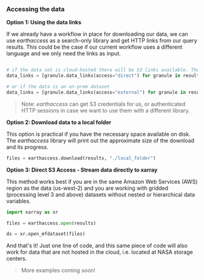### **Accessing the data**

**Option 1: Using the data links**

If we already have a workflow in place for downloading our data, we can use *earthaccess* as a search-only library and get HTTP links from our query results. This could be the case if our current workflow uses a different language and we only need the links as input.

```python

# if the data set is cloud-hosted there will be S3 links available. The access parameter accepts "direct" or "external". Direct access is only possible if you are in the us-west-2 region in the cloud.
data_links = [granule.data_links(access="direct") for granule in results]

# or if the data is an on-prem dataset
data_links = [granule.data_links(access="external") for granule in results]

```

> Note: *earthaccess* can get S3 credentials for us, or authenticated HTTP sessions in case we want to use them with a different library.

**Option 2: Download data to a local folder**

This option is practical if you have the necessary space available on disk. The *earthaccess* library will print out the approximate size of the download and its progress.
```python
files = earthaccess.download(results, "./local_folder")

```

**Option 3: Direct S3 Access - Stream data directly to xarray**

This method works best if you are in the same Amazon Web Services (AWS) region as the data (us-west-2) and you are working with gridded (processing level 3 and above) datasets without nested or hierarchical data variables.

```python
import xarray as xr

files = earthaccess.open(results)

ds = xr.open_mfdataset(files)

```

And that's it! Just one line of code, and this same piece of code will also work for data that are not hosted in the cloud, i.e. located at NASA storage centers.


> More examples coming soon!


